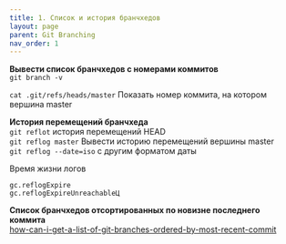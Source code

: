 ```yaml
---
title: 1. Список и история бранчхедов
layout: page
parent: Git Branching
nav_order: 1
---
```

**Вывести список бранчхедов с номерами коммитов**  
`git branch -v` 

`cat .git/refs/heads/master` Показать номер коммита, на котором вершина master  

**История перемещений бранчхеда**  
`git reflot` история перемещений HEAD  
`git reflog master` Вывести историю перемещений вершины master  
`git reflog --date=iso` с другим форматом даты  

Время жизни логов
```
gc.reflogExpire
gc.reflogExpireUnreachableЦ
```
**Список бранчхедов отсортированных по новизне последнего коммита**  
[how-can-i-get-a-list-of-git-branches-ordered-by-most-recent-commit](https://stackoverflow.com/questions/5188320/how-can-i-get-a-list-of-git-branches-ordered-by-most-recent-commit)  
